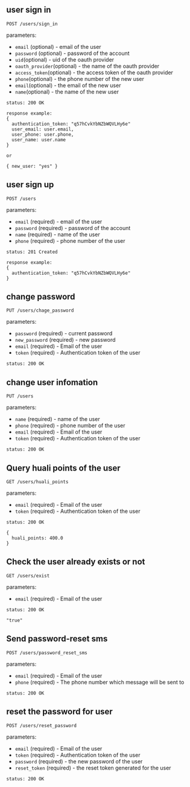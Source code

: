 ## user sign in 

```
POST /users/sign_in
```
parameters:

+ `email` (optional)                   - email of the user
+ `password` (optional)                - password of the account
+ `uid`(optional)                      - uid of the oauth provider
+ `oauth_provider`(optional)           - the name of the oauth provider
+ `access_token`(optional)             - the access token of the oauth provider
+ `phone`(optional)                    - the phone number of the new user
+ `email`(optional)                    - the email of the new user
+ `name`(optional)                     - the name of the new user

```
status: 200 OK

response example:
{
  authentication_token: "q57hCvkYbNZbWQVLHy6e"
  user_email: user.email,
  user_phone: user.phone,
  user_name: user.name 
}

or

{ new_user: "yes" }
```

## user sign up

```
POST /users
```

parameters:

+ `email` (required)                   - email of the user
+ `password` (required)                - password of the account
+ `name` (required)                    - name of the user
+ `phone` (required)                   - phone number of the user

```
status: 201 Created

response example:
{
  authentication_token: "q57hCvkYbNZbWQVLHy6e"
}
```

## change password

```
PUT /users/chage_password
```

parameters:

+ `password` (required)                - current password
+ `new_password` (required)            - new password
+ `email` (required)                   - Email of the user
+ `token` (required)                   - Authentication token of the user

```
status: 200 OK
```

## change user infomation

```
PUT /users
```

parameters:

+ `name` (required)                   - name of the user
+ `phone` (required)                  - phone number of the user
+ `email` (required)                   - Email of the user
+ `token` (required)                   - Authentication token of the user

```
status: 200 OK
```

## Query huali points of the user

```
GET /users/huali_points
```

parameters:

+ `email` (required)                   - Email of the user
+ `token` (required)                   - Authentication token of the user

```
status: 200 OK

{
  huali_points: 400.0
}
```

## Check the user already exists or not
```
GET /users/exist
```

parameters:

+ `email` (required)                   - Email of the user

```
status: 200 OK

"true"
```

## Send password-reset sms
```
POST /users/password_reset_sms
```

parameters:

+ `email` (required)                   - Email of the user
+ `phone` (required)                   - The phone number which message will be sent to 

```
status: 200 OK
```


## reset the password for user
```
POST /users/reset_password
```

parameters:

+ `email` (required)                   - Email of the user
+ `token` (required)                   - Authentication token of the user
+ `password` (required)                - the new password of the user
+ `reset_token` (required)             - the reset token generated for the user

```
status: 200 OK
```

